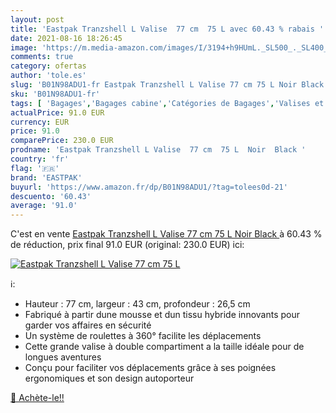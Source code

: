 ```yaml
---
layout: post
title: 'Eastpak Tranzshell L Valise  77 cm  75 L avec 60.43 % rabais '
date: 2021-08-16 18:26:45
image: 'https://m.media-amazon.com/images/I/3194+h9HUmL._SL500_._SL400_.jpg'
comments: true
category: ofertas
author: 'tole.es'
slug: 'B01N98ADU1-fr Eastpak Tranzshell L Valise 77 cm 75 L Noir Black'
sku: 'B01N98ADU1-fr'
tags: [ 'Bagages','Bagages cabine','Catégories de Bagages','Valises et sacs de voyage','eastpak', ]
actualPrice: 91.0 EUR
currency: EUR
price: 91.0
comparePrice: 230.0 EUR
prodname: 'Eastpak Tranzshell L Valise  77 cm  75 L  Noir  Black '
country: 'fr'
flag: '🇫🇷'
brand: 'EASTPAK'
buyurl: 'https://www.amazon.fr/dp/B01N98ADU1/?tag=tolees0d-21'
descuento: '60.43'
average: '91.0'
---
```


C'est en vente [Eastpak Tranzshell L Valise  77 cm  75 L  Noir  Black ](https://www.amazon.fr/dp/B01N98ADU1/?tag=tolees0d-21)  à  60.43 % de réduction, prix final  91.0 EUR (original: 230.0 EUR) ici:

[![Eastpak Tranzshell L Valise  77 cm  75 L](https://m.media-amazon.com/images/I/3194+h9HUmL._SL500_._SL400_.jpg)](https://www.amazon.fr/dp/B01N98ADU1/?tag=tolees0d-21)

ℹ️:

- Hauteur : 77 cm, largeur : 43 cm, profondeur : 26,5 cm
- Fabriqué à partir dune mousse et dun tissu hybride innovants pour garder vos affaires en sécurité
- Un système de roulettes à 360° facilite les déplacements
- Cette grande valise à double compartiment a la taille idéale pour de longues aventures
- Conçu pour faciliter vos déplacements grâce à ses poignées ergonomiques et son design autoporteur

[🛒 Achète-le!!](https://www.amazon.fr/dp/B01N98ADU1/?tag=tolees0d-21)
